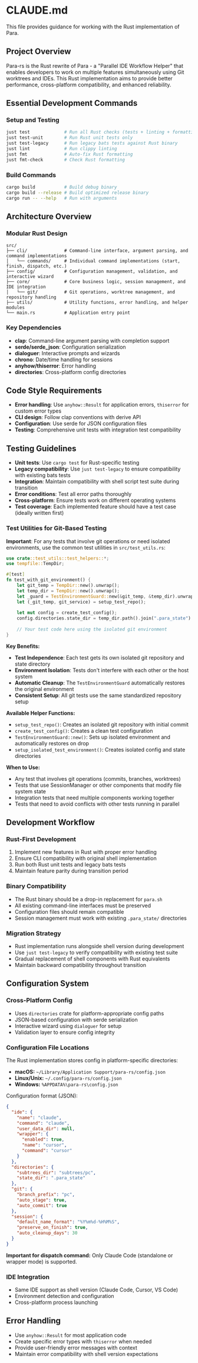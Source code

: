 # CLAUDE.md

This file provides guidance for working with the Rust implementation of Para.

## Project Overview

Para-rs is the Rust rewrite of Para - a "Parallel IDE Workflow Helper" that enables developers to work on multiple features simultaneously using Git worktrees and IDEs. This Rust implementation aims to provide better performance, cross-platform compatibility, and enhanced reliability.

## Essential Development Commands

### Setup and Testing
```bash
just test             # Run all Rust checks (tests + linting + formatting)
just test-unit        # Run Rust unit tests only
just test-legacy      # Run legacy bats tests against Rust binary
just lint             # Run clippy linting
just fmt              # Auto-fix Rust formatting
just fmt-check        # Check Rust formatting
```

### Build Commands
```bash
cargo build           # Build debug binary
cargo build --release # Build optimized release binary
cargo run -- --help   # Run with arguments
```

## Architecture Overview

### Modular Rust Design
```
src/
├── cli/              # Command-line interface, argument parsing, and command implementations
│   └── commands/     # Individual command implementations (start, finish, dispatch, etc.)
├── config/           # Configuration management, validation, and interactive wizard
├── core/             # Core business logic, session management, and IDE integration
│   └── git/          # Git operations, worktree management, and repository handling
├── utils/            # Utility functions, error handling, and helper modules
└── main.rs           # Application entry point
```

### Key Dependencies
- **clap**: Command-line argument parsing with completion support
- **serde/serde_json**: Configuration serialization
- **dialoguer**: Interactive prompts and wizards
- **chrono**: Date/time handling for sessions
- **anyhow/thiserror**: Error handling
- **directories**: Cross-platform config directories

## Code Style Requirements

- **Error handling**: Use `anyhow::Result` for application errors, `thiserror` for custom error types
- **CLI design**: Follow clap conventions with derive API
- **Configuration**: Use serde for JSON configuration files
- **Testing**: Comprehensive unit tests with integration test compatibility

## Testing Guidelines

- **Unit tests**: Use `cargo test` for Rust-specific testing
- **Legacy compatibility**: Use `just test-legacy` to ensure compatibility with existing bats tests
- **Integration**: Maintain compatibility with shell script test suite during transition
- **Error conditions**: Test all error paths thoroughly
- **Cross-platform**: Ensure tests work on different operating systems
- **Test coverage**: Each implemented feature should have a test case (ideally written first)

### Test Utilities for Git-Based Testing

**Important**: For any tests that involve git operations or need isolated environments, use the common test utilities in `src/test_utils.rs`:

```rust
use crate::test_utils::test_helpers::*;
use tempfile::TempDir;

#[test]
fn test_with_git_environment() {
    let git_temp = TempDir::new().unwrap();
    let temp_dir = TempDir::new().unwrap();
    let _guard = TestEnvironmentGuard::new(&git_temp, &temp_dir).unwrap();
    let (_git_temp, git_service) = setup_test_repo();
    
    let mut config = create_test_config();
    config.directories.state_dir = temp_dir.path().join(".para_state").to_string_lossy().to_string();
    
    // Your test code here using the isolated git environment
}
```

**Key Benefits:**
- **Test Independence**: Each test gets its own isolated git repository and state directory
- **Environment Isolation**: Tests don't interfere with each other or the host system
- **Automatic Cleanup**: The `TestEnvironmentGuard` automatically restores the original environment
- **Consistent Setup**: All git tests use the same standardized repository setup

**Available Helper Functions:**
- `setup_test_repo()`: Creates an isolated git repository with initial commit
- `create_test_config()`: Creates a clean test configuration
- `TestEnvironmentGuard::new()`: Sets up isolated environment and automatically restores on drop
- `setup_isolated_test_environment()`: Creates isolated config and state directories

**When to Use:**
- Any test that involves git operations (commits, branches, worktrees)
- Tests that use SessionManager or other components that modify file system state
- Integration tests that need multiple components working together
- Tests that need to avoid conflicts with other tests running in parallel

## Development Workflow

### Rust-First Development
1. Implement new features in Rust with proper error handling
2. Ensure CLI compatibility with original shell implementation
3. Run both Rust unit tests and legacy bats tests
4. Maintain feature parity during transition period

### Binary Compatibility
- The Rust binary should be a drop-in replacement for `para.sh`
- All existing command-line interfaces must be preserved
- Configuration files should remain compatible
- Session management must work with existing `.para_state/` directories

### Migration Strategy
- Rust implementation runs alongside shell version during development
- Use `just test-legacy` to verify compatibility with existing test suite
- Gradual replacement of shell components with Rust equivalents
- Maintain backward compatibility throughout transition

## Configuration System

### Cross-Platform Config
- Uses `directories` crate for platform-appropriate config paths
- JSON-based configuration with serde serialization
- Interactive wizard using `dialoguer` for setup
- Validation layer to ensure config integrity

### Configuration File Locations
The Rust implementation stores config in platform-specific directories:
- **macOS:** `~/Library/Application Support/para-rs/config.json`
- **Linux/Unix:** `~/.config/para-rs/config.json`
- **Windows:** `%APPDATA%\para-rs\config.json`

Configuration format (JSON):
```json
{
  "ide": {
    "name": "claude",
    "command": "claude",
    "user_data_dir": null,
    "wrapper": {
      "enabled": true,
      "name": "cursor",
      "command": "cursor"
    }
  },
  "directories": {
    "subtrees_dir": "subtrees/pc",
    "state_dir": ".para_state"
  },
  "git": {
    "branch_prefix": "pc",
    "auto_stage": true,
    "auto_commit": true
  },
  "session": {
    "default_name_format": "%Y%m%d-%H%M%S",
    "preserve_on_finish": true,
    "auto_cleanup_days": 30
  }
}
```

**Important for dispatch command:** Only Claude Code (standalone or wrapper mode) is supported.

### IDE Integration
- Same IDE support as shell version (Claude Code, Cursor, VS Code)
- Environment detection and configuration
- Cross-platform process launching

## Error Handling

- Use `anyhow::Result` for most application code
- Create specific error types with `thiserror` when needed
- Provide user-friendly error messages with context
- Maintain error compatibility with shell version expectations
